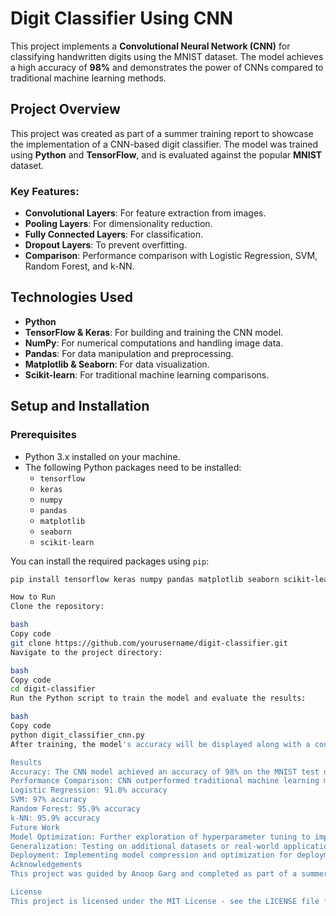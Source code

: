 # Digit Classifier Using CNN

This project implements a **Convolutional Neural Network (CNN)** for classifying handwritten digits using the MNIST dataset. The model achieves a high accuracy of **98%** and demonstrates the power of CNNs compared to traditional machine learning methods.

## Project Overview

This project was created as part of a summer training report to showcase the implementation of a CNN-based digit classifier. The model was trained using **Python** and **TensorFlow**, and is evaluated against the popular **MNIST** dataset.

### Key Features:
- **Convolutional Layers**: For feature extraction from images.
- **Pooling Layers**: For dimensionality reduction.
- **Fully Connected Layers**: For classification.
- **Dropout Layers**: To prevent overfitting.
- **Comparison**: Performance comparison with Logistic Regression, SVM, Random Forest, and k-NN.

## Technologies Used

- **Python**
- **TensorFlow & Keras**: For building and training the CNN model.
- **NumPy**: For numerical computations and handling image data.
- **Pandas**: For data manipulation and preprocessing.
- **Matplotlib & Seaborn**: For data visualization.
- **Scikit-learn**: For traditional machine learning comparisons.

## Setup and Installation

### Prerequisites

- Python 3.x installed on your machine.
- The following Python packages need to be installed:
  - `tensorflow`
  - `keras`
  - `numpy`
  - `pandas`
  - `matplotlib`
  - `seaborn`
  - `scikit-learn`

You can install the required packages using `pip`:

```bash
pip install tensorflow keras numpy pandas matplotlib seaborn scikit-learn

How to Run
Clone the repository:

bash
Copy code
git clone https://github.com/yourusername/digit-classifier.git
Navigate to the project directory:

bash
Copy code
cd digit-classifier
Run the Python script to train the model and evaluate the results:

bash
Copy code
python digit_classifier_cnn.py
After training, the model's accuracy will be displayed along with a confusion matrix and other metrics.

Results
Accuracy: The CNN model achieved an accuracy of 98% on the MNIST test dataset.
Performance Comparison: CNN outperformed traditional machine learning models, such as:
Logistic Regression: 91.8% accuracy
SVM: 97% accuracy
Random Forest: 95.9% accuracy
k-NN: 95.9% accuracy
Future Work
Model Optimization: Further exploration of hyperparameter tuning to improve accuracy.
Generalization: Testing on additional datasets or real-world applications.
Deployment: Implementing model compression and optimization for deployment in resource-constrained environments.
Acknowledgements
This project was guided by Anoop Garg and completed as part of a summer training program at Lovely Professional University.

License
This project is licensed under the MIT License - see the LICENSE file for details
